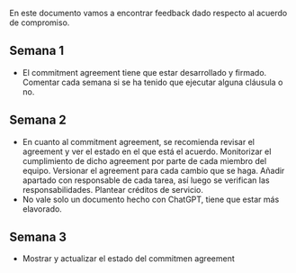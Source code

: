 En este documento vamos a encontrar feedback dado respecto al acuerdo de compromiso.

## Semana 1
+ El commitment agreement tiene que estar desarrollado y firmado. Comentar cada semana si se ha tenido que ejecutar alguna cláusula o no. 

## Semana 2
+ En cuanto al commitment agreement, se recomienda revisar el agreement y ver el estado en el que está el acuerdo. Monitorizar el cumplimiento de dicho agreement por parte de cada miembro del equipo. Versionar el agreement para cada cambio que se haga. Añadir apartado con responsable de cada tarea, así luego se verifican las responsabilidades. Plantear créditos de servicio.
+ No vale solo un documento hecho con ChatGPT, tiene que estar más elavorado.

## Semana 3
+ Mostrar y actualizar el estado del commitmen agreement
